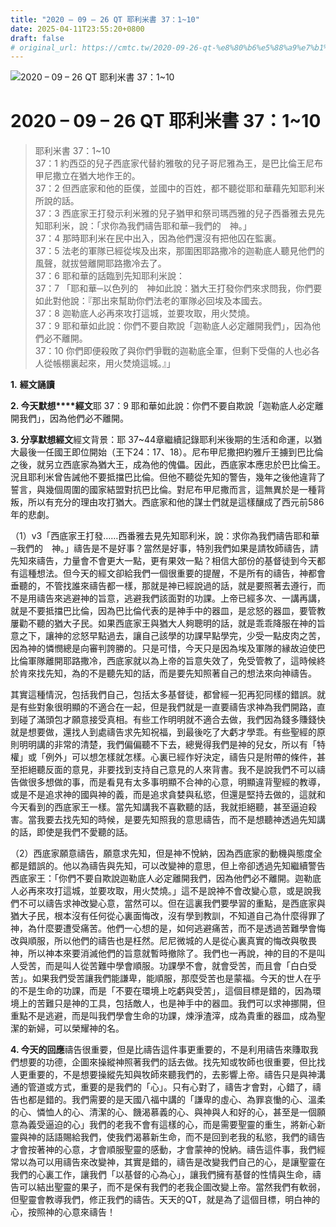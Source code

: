 ```yaml
---
title: "2020 – 09 – 26 QT 耶利米書 37：1~10"
date: 2025-04-11T23:55:20+0800
draft: false
# original_url: https://cmtc.tw/2020-09-26-qt-%e8%80%b6%e5%88%a9%e7%b1%b3%e6%9b%b8-37%ef%bc%9a110
---
```


![2020 – 09 – 26 QT 耶利米書 37：1~10](/images/qt.jpg   "2020 – 09 – 26 QT 耶利米書 37：1~10")

# 2020 – 09 – 26 QT 耶利米書 37：1~10

> 耶利米書 37：1~10  
> 37：1 約西亞的兒子西底家代替約雅敬的兒子哥尼雅為王，是巴比倫王尼布甲尼撒立在猶大地作王的。  
> 37：2 但西底家和他的臣僕，並國中的百姓，都不聽從耶和華藉先知耶利米所說的話。  
> 37：3 西底家王打發示利米雅的兒子猶甲和祭司瑪西雅的兒子西番雅去見先知耶利米，說：「求你為我們禱告耶和華─我們的　神。」  
> 37：4 那時耶利米在民中出入，因為他們還沒有把他囚在監裏。  
> 37：5 法老的軍隊已經從埃及出來，那圍困耶路撒冷的迦勒底人聽見他們的風聲，就拔營離開耶路撒冷去了。  
> 37：6 耶和華的話臨到先知耶利米說：  
> 37：7 「耶和華─以色列的　神如此說：猶大王打發你們來求問我，你們要如此對他說：『那出來幫助你們法老的軍隊必回埃及本國去。  
> 37：8 迦勒底人必再來攻打這城，並要攻取，用火焚燒。  
> 37：9 耶和華如此說：你們不要自欺說「迦勒底人必定離開我們」，因為他們必不離開。  
> 37：10 你們即便殺敗了與你們爭戰的迦勒底全軍，但剩下受傷的人也必各人從帳棚裏起來，用火焚燒這城。』」

**1.** **經文誦讀**

**2. 今天默想****經文**耶 37：9 耶和華如此說：你們不要自欺說「迦勒底人必定離開我們」，因為他們必不離開。

**3. 分享默想經文**經文背景：耶 37~44章繼續記錄耶利米後期的生活和命運，以猶大最後一任國王即位開始（王下24：17、18）。尼布甲尼撒把約雅斤王擄到巴比倫之後，就另立西底家為猶大王，成為他的傀儡。因此，西底家本應忠於巴比倫王。況且耶利米曾告誡他不要抵擋巴比倫。但他不聽從先知的警告，幾年之後他違背了誓言，與幾個周圍的國家結盟對抗巴比倫。對尼布甲尼撒而言，這無異於是一種背叛，所以有充分的理由攻打猶大。西底家和他的謀士們就是這樣釀成了西元前586年的悲劇。

（1）v3「西底家王打發……西番雅去見先知耶利米，說：求你為我們禱告耶和華─我們的　神。」禱告是不是好事？當然是好事，特別我們如果是請牧師禱告，請先知來禱告，力量會不會更大一點，更有果效一點？相信大部份的基督徒到今天都有這種想法。但今天的經文卻給我們一個很重要的提醒，不是所有的禱告，神都會垂聽的，不管找誰來禱告都一樣，那就是神已經說過的話，就是要照著去遵行，而不是用禱告來逃避神的旨意，逃避我們該面對的功課。上帝已經多次、一講再講，就是不要抵擋巴比倫，因為巴比倫代表的是神手中的器皿，是忿怒的器皿，要管教屢勸不聽的猶大子民。如果西底家王與猶大人夠聰明的話，就是乖乖降服在神的旨意之下，讓神的忿怒早點過去，讓自己該學的功課早點學完，少受一點皮肉之苦，因為神的憐憫總是向審判誇勝的。只是可惜，今天只是因為埃及軍隊的縁故迫使巴比倫軍隊離開耶路撒冷，西底家就以為上帝的旨意失效了，免受管教了，這時候終於肯來找先知，為的不是聽先知的話，而是要先知照著自己的想法來向神禱告。

其實這種情況，包括我們自己，包括太多基督徒，都曾經一犯再犯同樣的錯誤。就是有些對象很明顯的不適合在一起，但是我們就是一直要禱告求神為我們開路，直到碰了滿頭包才願意接受真相。有些工作明明就不適合去做，我們因為錢多賺錢快就是想要做，還找人到處禱告求先知祝福，到最後吃了大虧才學乖。有些聖經的原則明明講的非常的清楚，我們偏偏聽不下去，總覺得我們是神的兒女，所以有「特權」或「例外」可以想怎樣就怎樣。心裏已經作好決定，禱告只是附帶的條件，甚至拒絕聽反面的意見，非要找到支持自己意見的人來背書。我不是說我們不可以禱告做很多想做的事，而是看見有太多事明顯不合神的心意，明顯違背聖經的教導，或是不是追求神的國與神的義，而是追求貪婪與私慾，但還是堅持去做的，這就和今天看到的西底家王一樣。當先知講我不喜歡聽的話，我就拒絕聽，甚至逼迫殺害。當我要去找先知的時候，是要先知照我的意思禱告，而不是想聽神透過先知講的話，即使是我們不愛聽的話。

（2）西底家願意禱告，願意求先知，但是神不悅納，因為西底家的動機與態度全都是錯誤的。他以為禱告與先知，可以改變神的意思，但上帝卻透過先知繼續警告西底家王：「你們不要自欺說迦勒底人必定離開我們，因為他們必不離開。迦勒底人必再來攻打這城，並要攻取，用火焚燒。」這不是說神不會改變心意，或是說我們不可以禱告求神改變心意，當然可以。但在這裏我們要學習的重點，是西底家與猶大子民，根本沒有任何從心裏面悔改，沒有學到教訓，不知道自己為什麼得罪了神，為什麼要遭受痛苦。他們一心想的是，如何逃避痛苦，而不是透過苦難學會悔改與順服，所以他們的禱告也是枉然。尼尼微城的人是從心裏真實的悔改與敬畏神，所以神本來要消滅他們的旨意就暫時撤除了。我們也一再說，神的目的不是叫人受苦，而是叫人從苦難中學會順服。功課學不會，就會受苦，而且會「白白受苦」。如果我們受苦讓我們能謙卑，能順服，那麼受苦也是蒙福。今天的世人在乎的不是生命的功課，而是「不要在環境上吃虧與受苦」，這個目標是錯的，因為環境上的苦難只是神的工具，包括敵人，也是神手中的器皿。我們可以求神挪開，但重點不是逃避，而是叫我們學會生命的功課，煉淨渣滓，成為貴重的器皿，成為聖潔的新婦，可以榮耀神的名。

**4. 今天的回應**禱告很重要，但是比禱告這件事更重要的，不是利用禱告來賺取我們想要的功德，企圖來操縱神照著我們的話去做。找先知或牧師也很重要，但比找人更重要的，不是想要操縱先知與牧師來聽我們的，去影響上帝。禱告只是與神溝通的管道或方式，重要的是我們的「心」。只有心對了，禱告才會對，心錯了，禱告也都是錯的。我們需要的是天國八福中講的「謙卑的虛心、為罪哀慟的心、溫柔的心、憐恤人的心、清潔的心、饑渴慕義的心、與神與人和好的心，甚至是一個願意為義受逼迫的心」我們的老我不會有這樣的心，而是需要聖靈的重生，將新心新靈與神的話語賜給我們，使我們渴慕新生命，而不是回到老我的私慾，我們的禱告才會按著神的心意，才會順服聖靈的感動，才會蒙神的悅納。禱告這件事，我們經常以為可以用禱告來改變神，其實是錯的，禱告是改變我們自己的心，是讓聖靈在我們的心裏工作，讓我們「以基督的心為心」，讓我們擁有基督的性情與生命，禱告可以結出聖靈的果子，而不是保有我們的老我企圖改變上帝。當然我們有軟弱，但聖靈會教導我們，修正我們的禱告。天天的QT，就是為了這個目標，明白神的心，按照神的心意來禱告！